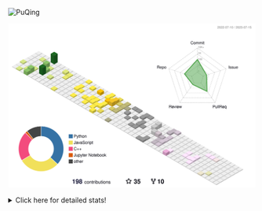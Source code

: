![PuQing](https://user-images.githubusercontent.com/27223114/171565019-9a56fae6-b08b-421f-99db-7e830da42371.png)

![](./profile-3d-contrib/profile-season-animate.svg)

<details>
<summary>Click here for detailed stats!</summary>

<!--START_SECTION:waka-->
![Lines of code](https://img.shields.io/badge/From%20Hello%20World%20I%27ve%20Written-704.6%20thousand%20lines%20of%20code-blue)

**🐱 My GitHub Data** 

> 📦 249.3 kB Used in GitHub's Storage 
 > 
> 🏆 83 Contributions in the Year 2023
 > 
> 🚫 Not Opted to Hire
 > 
> 📜 28 Public Repositories 
 > 
> 🔑 27 Private Repositories 
 > 
**I'm an Early 🐤** 

```text
🌞 Morning                288 commits         █████░░░░░░░░░░░░░░░░░░░░   19.38 % 
🌆 Daytime                771 commits         █████████████░░░░░░░░░░░░   51.88 % 
🌃 Evening                176 commits         ███░░░░░░░░░░░░░░░░░░░░░░   11.84 % 
🌙 Night                  251 commits         ████░░░░░░░░░░░░░░░░░░░░░   16.89 % 
```


📊 **This Week I Spent My Time On** 

```text
💬 Programming Languages: 
Markdown                 5 hrs 18 mins       █████████████████░░░░░░░░   68.63 % 
Jupyter Notebook         1 hr 23 mins        ████░░░░░░░░░░░░░░░░░░░░░   17.92 % 
Python                   31 mins             ██░░░░░░░░░░░░░░░░░░░░░░░   06.75 % 
C++                      29 mins             ██░░░░░░░░░░░░░░░░░░░░░░░   06.42 % 
C                        1 min               ░░░░░░░░░░░░░░░░░░░░░░░░░   00.28 % 

🔥 Editors: 
Obsidian                 5 hrs 18 mins       █████████████████░░░░░░░░   68.63 % 
VS Code                  2 hrs 25 mins       ████████░░░░░░░░░░░░░░░░░   31.37 % 

💻 Operating System: 
Windows                  6 hrs 24 mins       █████████████████████░░░░   83.00 % 
WSL                      1 hr 18 mins        ████░░░░░░░░░░░░░░░░░░░░░   17.00 % 
```


<!--END_SECTION:waka-->
</details>

